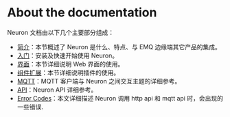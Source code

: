 # About the documentation

Neuron 文档由以下几个主要部分组成：

* [简介](README.md)：本节概述了 Neuron 是什么、特点、与 EMQ 边缘端其它产品的集成。
* [入门](./getting-started/getting-started.md)：安装及快速开始使用 Neuron。
* [界面](./dashboard-interface/login.md)：本节详细说明 Web 界面的使用。
* [组件扩展](./neuron-driver.md)：本节详细说明插件的使用。
* [MQTT](./neuron-mqtt-topics.md)：MQTT 客户端与 Neuron 之间交互主题的详细参考。
* [API](./neuron-api.md)：Neuron API 详细参考。
* [Error Codes](./neuron-error-code.md)：本文详细描述 Neuron 调用 http api 和 mqtt api 时，会出现的一些错误.
